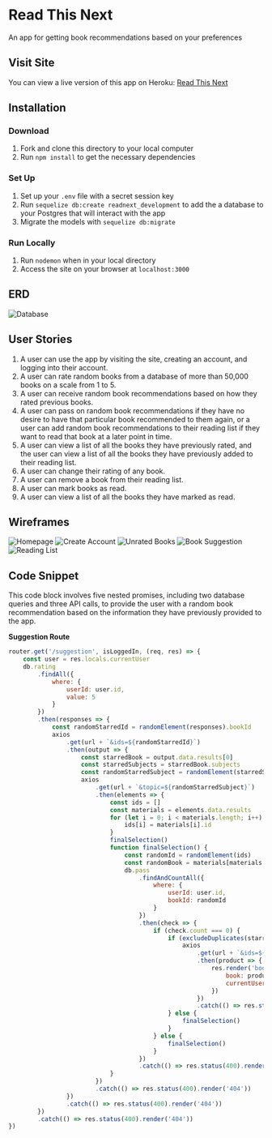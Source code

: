 # Read This Next

An app for getting book recommendations based on your preferences

## Visit Site

You can view a live version of this app on Heroku:
[Read This Next](https://read-this-next.herokuapp.com/)

## Installation

### Download

1. Fork and clone this directory to your local computer
2. Run `npm install` to get the necessary dependencies

### Set Up

1. Set up your `.env` file with a secret session key
2. Run `sequelize db:create readnext_development` to add the a database to your Postgres that will interact with the app
3. Migrate the models with `sequelize db:migrate`

### Run Locally

1. Run `nodemon` when in your local directory
2. Access the site on your browser at `localhost:3000`

## ERD

![Database](/images/reading.png)

## User Stories

1. A user can use the app by visiting the site, creating an account, and logging into their account.
2. A user can rate random books from a database of more than 50,000 books on a scale from 1 to 5.
3. A user can receive random book recommendations based on how they rated previous books.
4. A user can pass on random book recommendations if they have no desire to have that particular book recommended to them again, or a user can add random book recommendations to their reading list if they want to read that book at a later point in time.
5. A user can view a list of all the books they have previously rated, and the user can view a list of all the books they have previously added to their reading list.
6. A user can change their rating of any book.
7. A user can remove a book from their reading list.
8. A user can mark books as read.
9. A user can view a list of all the books they have marked as read.

## Wireframes

![Homepage](/images/homepage.png)
![Create Account](/images/create-account.png)
![Unrated Books](/images/unrated-books.png)
![Book Suggestion](/images/book-suggestion.png)
![Reading List](/images/reading-list.png)

## Code Snippet

This code block involves five nested promises, including two database queries and three API calls, to provide the user with a random book recommendation based on the information they have previously provided to the app.

**Suggestion Route**
```javascript
router.get('/suggestion', isLoggedIn, (req, res) => {
    const user = res.locals.currentUser
    db.rating
        .findAll({
            where: {
                userId: user.id,
                value: 5
            }
        })
        .then(responses => {
            const randomStarredId = randomElement(responses).bookId
            axios
                .get(url + `&ids=${randomStarredId}`)
                .then(output => {
                    const starredBook = output.data.results[0]
                    const starredSubjects = starredBook.subjects
                    const randomStarredSubject = randomElement(starredSubjects).split(' ')[0]
                    axios
                        .get(url + `&topic=${randomStarredSubject}`)
                        .then(elements => {
                            const ids = []
                            const materials = elements.data.results
                            for (let i = 0; i < materials.length; i++) {
                                ids[i] = materials[i].id
                            }
                            finalSelection()
                            function finalSelection() {
                                const randomId = randomElement(ids)
                                const randomBook = materials[materials.findIndex(object => object.id === randomId)]
                                db.pass
                                    .findAndCountAll({
                                        where: {
                                            userId: user.id,
                                            bookId: randomId
                                        }
                                    })
                                    .then(check => {
                                        if (check.count === 0) {
                                            if (excludeDuplicates(starredBook.title, randomBook.title)) {
                                                axios
                                                    .get(url + `&ids=${randomId}`)
                                                    .then(product => {
                                                        res.render('books/suggestion', {
                                                            book: product.data.results[0],
                                                            currentUser:user
                                                        })
                                                    })
                                                    .catch(() => res.status(400).render('404'))
                                            } else {
                                                finalSelection()
                                            }
                                        } else {
                                            finalSelection()
                                        }
                                    })
                                    .catch(() => res.status(400).render('404'))
                            }
                        })
                        .catch(() => res.status(400).render('404'))
                })
                .catch(() => res.status(400).render('404'))
        })
        .catch(() => res.status(400).render('404'))
})
```